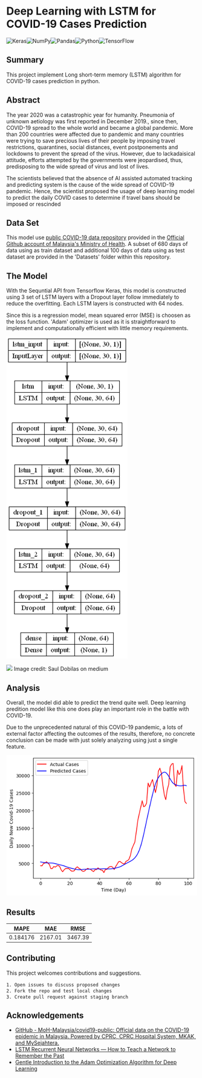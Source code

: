 
# Deep Learning with LSTM for COVID-19 Cases Prediction

![Keras](https://img.shields.io/badge/Keras-%23D00000.svg?style=for-the-badge&logo=Keras&logoColor=white)![NumPy](https://img.shields.io/badge/numpy-%23013243.svg?style=for-the-badge&logo=numpy&logoColor=white)![Pandas](https://img.shields.io/badge/pandas-%23150458.svg?style=for-the-badge&logo=pandas&logoColor=white)![Python](https://img.shields.io/badge/python-3670A0?style=for-the-badge&logo=python&logoColor=ffdd54)![TensorFlow](https://img.shields.io/badge/TensorFlow-%23FF6F00.svg?style=for-the-badge&logo=TensorFlow&logoColor=white)



## Summary
This project implement Long short-term memory (LSTM) algorithm for COVID-19 cases prediction in python.
## Abstract
The year 2020 was a catastrophic year for humanity. Pneumonia of unknown 
aetiology was first reported in December 2019., since then, COVID-19 spread to 
the whole world and became a global pandemic. More than 200 countries were 
affected due to pandemic and many countries were trying to save precious lives 
of their people by imposing travel restrictions, quarantines, social distances, event 
postponements and lockdowns to prevent the spread of the virus. However, due 
to lackadaisical attitude, efforts attempted by the governments were jeopardised, 
thus, predisposing to the wide spread of virus and lost of lives. 

The scientists believed that the absence of AI assisted automated tracking and 
predicting system is the cause of the wide spread of COVID-19 pandemic. Hence, 
the scientist proposed the usage of deep learning model to predict the daily 
COVID cases to determine if travel bans should be imposed or rescinded
## Data Set
This model use [public COVID-19 data repository](https://github.com/MoH-Malaysia/covid19-public) provided in the [Official Github account of Malaysia's Ministry of Health](https://github.com/MoH-Malaysia). A subset of 680 days of data using as train dataset and additional 100 days of data using as test dataset are provided in the 'Datasets' folder within this repository.
## The Model
With the Sequntial API from Tensorflow Keras, this model is constructed using 3 set of LSTM layers with a Dropout layer follow immediately to reduce the overfitting. Each LSTM layers is constructed with 64 nodes. 

Since this is a regression model, mean squared error (MSE) is choosen as the loss function. 'Adam' optimizer is used as it is straightforward to implement and computationally efficient with little memory requirements.


![](https://github.com/liewwy19/Deep-Learning-with-LSTM-for-Covid19-Cases-Prediction/blob/main/model_summary.png?raw=True)

![](https://miro.medium.com/max/720/1*7cMfenu76BZCzdKWCfBABA.webp)
Image credit: Saul Dobilas on medium
## Analysis
Overall, the model did able to predict the trend quite well. Deep learning predition model like this one does play an important role in the battle with COVID-19. 

Due to the unprecedented natural of this COVID-19 pandemic, a lots of external factor affecting the outcomes of the results, therefore, no concrete conclusion can be made with just solely analyzing using just a single feature. 

![](https://github.com/liewwy19/Deep-Learning-with-LSTM-for-Covid19-Cases-Prediction/blob/main/chart_actual_vs_predicted.png?raw=True)
## Results
| MAPE | MAE | RMSE |
| --- | ---- | --- |
|  0.184176  |  2167.01 | 3467.39 |




## Contributing

This project welcomes contributions and suggestions. 

    1. Open issues to discuss proposed changes 
    2. Fork the repo and test local changes
    3. Create pull request against staging branch


## Acknowledgements

 - [GitHub - MoH-Malaysia/covid19-public: Official data on the COVID-19 epidemic in Malaysia. Powered by CPRC, CPRC Hospital System, MKAK, and MySejahtera.](https://github.com/MoH-Malaysia/covid19-public)
 - [LSTM Recurrent Neural Networks — How to Teach a Network to Remember the Past](https://towardsdatascience.com/lstm-recurrent-neural-networks-how-to-teach-a-network-to-remember-the-past-55e54c2ff22e)
 - [Gentle Introduction to the Adam Optimization Algorithm for Deep Learning](https://machinelearningmastery.com/adam-optimization-algorithm-for-deep-learning/)

